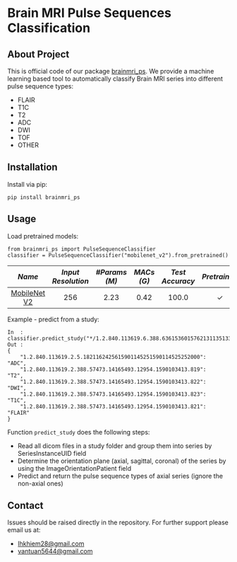 # Brain MRI Pulse Sequences Classification

## **About Project**
This is official code of our package [brainmri_ps](https://pypi.org/project/brainmri-ps/). We provide a machine learning based tool to automatically classify Brain MRI series into different pulse sequence types:
- FLAIR
- T1C
- T2
- ADC
- DWI
- TOF
- OTHER

## **Installation**
Install via pip:
```
pip install brainmri_ps
```

## **Usage**

Load pretrained models:
```
from brainmri_ps import PulseSequenceClassifier
classifier = PulseSequenceClassifier("mobilenet_v2").from_pretrained()
```
|*Name*|*Input Resolution*|*#Params (M)*|*MACs (G)*|*Test Accuracy*|*Pretrained*|
|:----:|:----------------:|:-----------:|:--------:|:-------------:|:----------:|
|[MobileNet V2](https://arxiv.org/abs/1801.04381)|256|2.23|0.42|100.0|✓|

Example - predict from a study:
```
In  : classifier.predict_study("*/1.2.840.113619.6.388.6361536015762131135133837693432843617")
Out :
{
    "1.2.840.113619.2.5.1821162425615901145251590114525252000":   "ADC", 
    "1.2.840.113619.2.388.57473.14165493.12954.1590103413.819":    "T2", 
    "1.2.840.113619.2.388.57473.14165493.12954.1590103413.822":   "DWI", 
    "1.2.840.113619.2.388.57473.14165493.12954.1590103413.823":   "T1C", 
    "1.2.840.113619.2.388.57473.14165493.12954.1590103413.821": "FLAIR"
}
```
Function `predict_study` does the following steps:
- Read all dicom files in a study folder and group them into series by SeriesInstanceUID field
- Determine the orientation plane (axial, sagittal, coronal) of the series by using the ImageOrientationPatient field
- Predict and return the pulse sequence types of axial series (ignore the non-axial ones)

## **Contact**
Issues should be raised directly in the repository. For further support please email us at:
- lhkhiem28@gmail.com
- vantuan5644@gmail.com